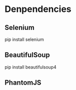 # Denpendencies

## Selenium
pip install selenium
## BeautifulSoup
pip install beautifulsoup4
## PhantomJS

